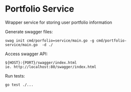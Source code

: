 # Portfolio Service
Wrapper service for storing user portfolio information

Generate swagger files:

    swag init cmd/porfolio=service/main.go -g cmd/portfolio-service/main.go  -d ./

Access swagger API:

    ${HOST}:{PORT}/swagger/index.html
    ie. http://localhost:80/swagger/index.html

Run tests:

    go test ./...


